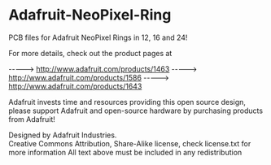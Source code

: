 Adafruit-NeoPixel-Ring
======================

PCB files for Adafruit NeoPixel Rings in 12, 16 and 24!


For more details, check out the product pages at

-----> http://www.adafruit.com/products/1463
-----> http://www.adafruit.com/products/1586
-----> http://www.adafruit.com/products/1643

Adafruit invests time and resources providing this open source design, 
please support Adafruit and open-source hardware by purchasing 
products from Adafruit!

Designed by Adafruit Industries.  
Creative Commons Attribution, Share-Alike license, check license.txt for more information
All text above must be included in any redistribution